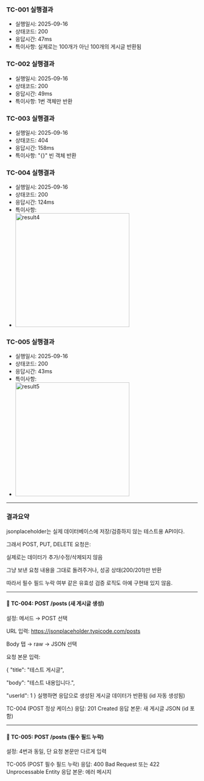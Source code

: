 ### TC-001 실행결과
- 실행일시: 2025-09-16
- 상태코드: 200
- 응답시간: 47ms
- 특이사항: 실제로는 100개가 아닌 100개의 게시글 반환됨

### TC-002 실행결과
- 실행일시: 2025-09-16
- 상태코드: 200
- 응답시간: 49ms
- 특이사항: 1번 객체만 반환

### TC-003 실행결과
- 실행일시: 2025-09-16
- 상태코드: 404
- 응답시간: 158ms
- 특이사항: "{}" 빈 객체 반환

### TC-004 실행결과
- 실행일시: 2025-09-16
- 상태코드: 200
- 응답시간: 124ms
- 특이사항:
- <img src="https://github.com/user-attachments/assets/3b464355-7176-4c42-b2ff-7840c8872ea6" width="300px" alt="result4" />

### TC-005 실행결과
- 실행일시: 2025-09-16
- 상태코드: 200
- 응답시간: 43ms
- 특이사항:
- <img width="300" alt="result5" src="https://github.com/user-attachments/assets/dacd576e-02ff-45d8-9d27-fd6322866b9d" />


---
### 결과요약 ###

jsonplaceholder는 실제 데이터베이스에 저장/검증하지 않는 테스트용 API이다.

그래서 POST, PUT, DELETE 요청은:

실제로는 데이터가 추가/수정/삭제되지 않음

그냥 보낸 요청 내용을 그대로 돌려주거나, 성공 상태(200/201)만 반환

따라서 필수 필드 누락 여부 같은 유효성 검증 로직도 아예 구현돼 있지 않음.


---

#### 🔹 TC-004: POST /posts (새 게시글 생성)

설정:
메서드 → POST 선택

URL 입력:
https://jsonplaceholder.typicode.com/posts

Body 탭 → raw → JSON 선택

요청 본문 입력:

{
"title": "테스트 게시글",

  "body": "테스트 내용입니다.",

  "userId": 1
}
실행하면 응답으로 생성된 게시글 데이터가 반환됨 (id 자동 생성됨)

TC-004 (POST 정상 케이스)
응답: 201 Created
응답 본문: 새 게시글 JSON (id 포함)

----

#### 🔹 TC-005: POST /posts (필수 필드 누락)
설정: 4번과 동일, 단 요청 본문만 다르게 입력

TC-005 (POST 필수 필드 누락)
응답: 400 Bad Request 또는 422 Unprocessable Entity
응답 본문: 에러 메시지





